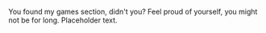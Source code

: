 You found my games section, didn't you? 
Feel proud of yourself, you might not be for long.
Placeholder text.
